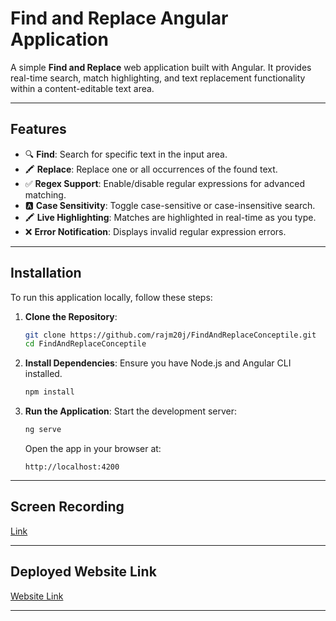 # Find and Replace Angular Application

A simple **Find and Replace** web application built with Angular. It provides real-time search, match highlighting, and text replacement functionality within a content-editable text area.

---

## Features

- 🔍 **Find**: Search for specific text in the input area.
- 🖍 **Replace**: Replace one or all occurrences of the found text.
- ✅ **Regex Support**: Enable/disable regular expressions for advanced matching.
- 🅰️ **Case Sensitivity**: Toggle case-sensitive or case-insensitive search.
- 🖍 **Live Highlighting**: Matches are highlighted in real-time as you type.
- ❌ **Error Notification**: Displays invalid regular expression errors.

---

## Installation

To run this application locally, follow these steps:

1. **Clone the Repository**:
   ```bash
   git clone https://github.com/rajm20j/FindAndReplaceConceptile.git
   cd FindAndReplaceConceptile
   ```

2. **Install Dependencies**:
   Ensure you have Node.js and Angular CLI installed.

   ```bash
   npm install
   ```

3. **Run the Application**:
   Start the development server:

   ```bash
   ng serve
   ```

   Open the app in your browser at:

   ```
   http://localhost:4200
   ```

---

## Screen Recording

[Link](https://drive.google.com/file/d/1ggnz_Ona9yI2fswh18hzqOiB0ZTmHnE8/view?usp=sharing)

---

## Deployed Website Link

[Website Link](https://find-and-replace-conceptile.vercel.app/)

---

